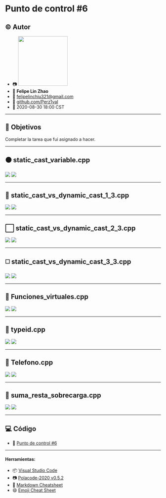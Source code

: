 # Punto de control #6

## :copyright: Autor

- :camera: <img src="https://avatars0.githubusercontent.com/u/60484138?s=400&v=4" width="160px">
- :boy: **Felipe Lin Zhao**
- :e-mail: felipelinchiu321@gmail.com
- :link: [github.com/Perz1vaI](https://github.com/Perz1vaI)
- :calendar: 2020-08-30 18:00 CST

---

## :dart: Objetivos

Completar la tarea que fui asignado a hacer.

---

## :black_circle: static_cast_variable.cpp

![](imagenes/static_cast_variable_codigo.png)
![](imagenes/static_cast_variable.png)

---

## :triangular_ruler: static_cast_vs_dynamic_cast_1_3.cpp

![](imagenes/static_cast_vs_dynamic_cast_1_3_codigo.png)
![](imagenes/static_cast_vs_dynamic_cast_1_3.png)

---

## :white_large_square: static_cast_vs_dynamic_cast_2_3.cpp

![](imagenes/static_cast_vs_dynamic_cast_2_3_codigo.png)
![](imagenes/static_cast_vs_dynamic_cast_2_3.png)

---

## :white_medium_square: static_cast_vs_dynamic_cast_3_3.cpp

![](imagenes/static_cast_vs_dynamic_cast_3_3_codigo.png)
![](imagenes/static_cast_vs_dynamic_cast_3_3.png)

---

## :large_blue_diamond: Funciones_virtuales.cpp

![](imagenes/Funciones_virtuales_codigo.png)
![](imagenes/Funciones_Virtuales.png)

---


## :small_blue_diamond: typeid.cpp

![](imagenes/typeid_codigo.png)
![](imagenes/typeid.png)

---

## :large_orange_diamond: Telefono.cpp

![](imagenes/telefono_codigo.png)
![](imagenes/Telefono.png)


---

## :small_orange_diamond: suma_resta_sobrecarga.cpp

![](imagenes/suma_resta_sobrecarga_codigo.png)
![](imagenes/suma_resta_sobrecarga.png)

---


## :computer: Código

- :blue_book: [Punto de control #6](https://github.com/Perz1vaI/C-_PDC_-06)

---
#### Herramientas:
- :package: [Visual Studio Code](https://code.visualstudio.com/)
- :camera: [Polacode-2020 v0.5.2](https://github.com/jeff-hykin/polacode)
- :notebook: [Markdown Cheatsheet](https://github.com/adam-p/markdown-here/wiki/Markdown-Cheatsheet)
- :smile: [Emoji Cheat Sheet](https://www.webfx.com/tools/emoji-cheat-sheet/)
